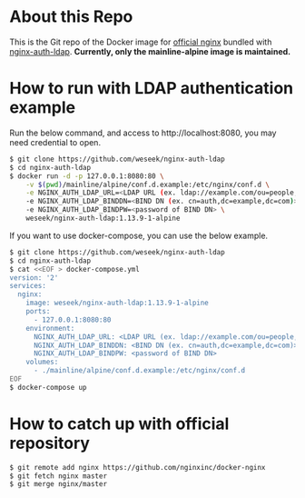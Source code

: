 # About this Repo

This is the Git repo of the Docker image for [official nginx](https://registry.hub.docker.com/_/nginx/) bundled with [nginx-auth-ldap](https://github.com/kvspb/nginx-auth-ldap).
**Currently, only the mainline-alpine image is maintained.**

# How to run with LDAP authentication example
Run the below command, and access to http://localhost:8080, you may need credential to open.
```bash
$ git clone https://github.com/weseek/nginx-auth-ldap
$ cd nginx-auth-ldap
$ docker run -d -p 127.0.0.1:8080:80 \
    -v $(pwd)/mainline/alpine/conf.d.example:/etc/nginx/conf.d \
    -e NGINX_AUTH_LDAP_URL=<LDAP URL (ex. ldap://example.com/ou=people,dc=example,dc=com)> \
    -e NGINX_AUTH_LDAP_BINDDN=<BIND DN (ex. cn=auth,dc=example,dc=com)> \
    -e NGINX_AUTH_LDAP_BINDPW=<password of BIND DN> \
    weseek/nginx-auth-ldap:1.13.9-1-alpine
```
If you want to use docker-compose, you can use the below example.
```bash
$ git clone https://github.com/weseek/nginx-auth-ldap
$ cd nginx-auth-ldap
$ cat <<EOF > docker-compose.yml
version: '2'
services:
  nginx:
    image: weseek/nginx-auth-ldap:1.13.9-1-alpine
    ports:
      - 127.0.0.1:8080:80
    environment:
      NGINX_AUTH_LDAP_URL: <LDAP URL (ex. ldap://example.com/ou=people,dc=example,dc=com)>
      NGINX_AUTH_LDAP_BINDDN: <BIND DN (ex. cn=auth,dc=example,dc=com)>
      NGINX_AUTH_LDAP_BINDPW: <password of BIND DN>
    volumes:
      - ./mainline/alpine/conf.d.example:/etc/nginx/conf.d
EOF
$ docker-compose up
```

# How to catch up with official repository

```bash
$ git remote add nginx https://github.com/nginxinc/docker-nginx
$ git fetch nginx master
$ git merge nginx/master
```
